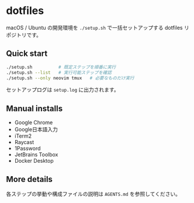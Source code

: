 # dotfiles

macOS / Ubuntu の開発環境を `./setup.sh` で一括セットアップする dotfiles リポジトリです。

## Quick start

```bash
./setup.sh          # 既定ステップを順番に実行
./setup.sh --list   # 実行可能ステップを確認
./setup.sh --only neovim tmux   # 必要なものだけ実行
```

セットアップログは `setup.log` に出力されます。

## Manual installs

- Google Chrome
- Google日本語入力
- iTerm2
- Raycast
- 1Password
- JetBrains Toolbox
- Docker Desktop

## More details

各ステップの挙動や構成ファイルの説明は `AGENTS.md` を参照してください。
